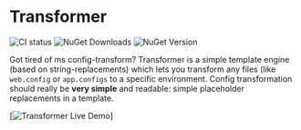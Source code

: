 Transformer
===========

![CI status](http://img.shields.io/teamcity/http/powerdeploy-buildserver.cloudapp.net/e/Transformer_CI.svg) 
![NuGet Downloads](http://img.shields.io/nuget/dt/Transformer.VisualStudio.svg)
![NuGet Version](https://camo.githubusercontent.com/283b9de29785d33127bde2ecf09798f8a235e8e9/687474703a2f2f696d672e736869656c64732e696f2f6e756765742f762f506f7765724465706c6f792e5061636b6167654d616e61676572457874656e73696f6e2e737667)

Got tired of ms config-transform? Transformer is a simple template engine (based on string-replacements) which lets you transform any files (like `web.config` or `app.configs` to a specific environment. Config transformation should really be **very simple** and readable: simple placeholder replacements in a template.

[![Transformer Live Demo](https://raw.githubusercontent.com/tobiaszuercher/transformer/master/doc/images/transformer-demo.gif)]
